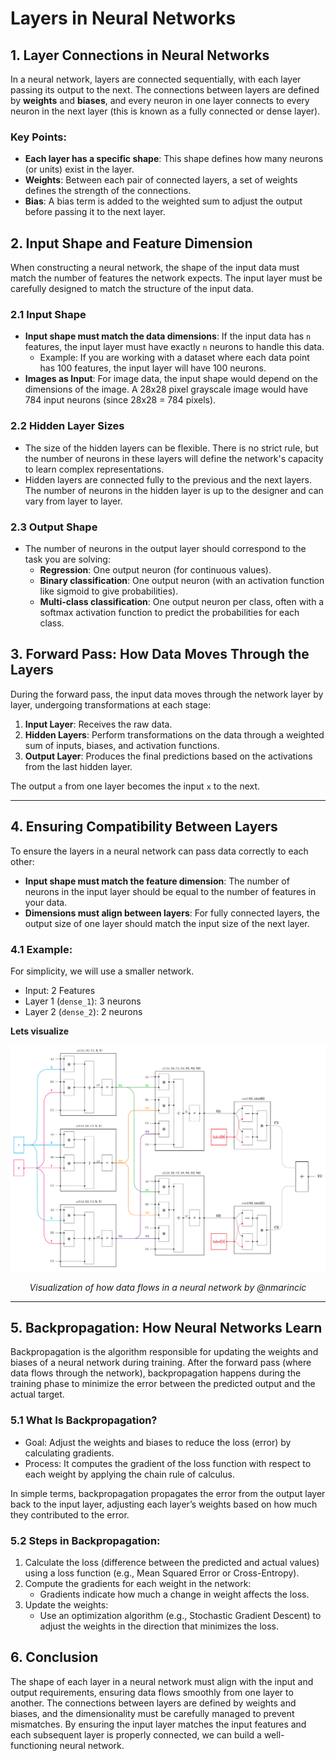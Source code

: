 # Layers in Neural Networks

## 1. Layer Connections in Neural Networks

In a neural network, layers are connected sequentially, with each layer passing its output to the next. The connections between layers are defined by **weights** and **biases**, and every neuron in one layer connects to every neuron in the next layer (this is known as a fully connected or dense layer).

### Key Points:

- **Each layer has a specific shape**: This shape defines how many neurons (or units) exist in the layer.
- **Weights**: Between each pair of connected layers, a set of weights defines the strength of the connections.
- **Bias**: A bias term is added to the weighted sum to adjust the output before passing it to the next layer.

## 2. Input Shape and Feature Dimension

When constructing a neural network, the shape of the input data must match the number of features the network expects. The input layer must be carefully designed to match the structure of the input data.

### 2.1 Input Shape

- **Input shape must match the data dimensions**: If the input data has `n` features, the input layer must have exactly `n` neurons to handle this data.
  - Example: If you are working with a dataset where each data point has 100 features, the input layer will have 100 neurons.
- **Images as Input**: For image data, the input shape would depend on the dimensions of the image. A 28x28 pixel grayscale image would have 784 input neurons (since 28x28 = 784 pixels).

### 2.2 Hidden Layer Sizes

- The size of the hidden layers can be flexible. There is no strict rule, but the number of neurons in these layers will define the network's capacity to learn complex representations.
- Hidden layers are connected fully to the previous and the next layers. The number of neurons in the hidden layer is up to the designer and can vary from layer to layer.

### 2.3 Output Shape

- The number of neurons in the output layer should correspond to the task you are solving:
  - **Regression**: One output neuron (for continuous values).
  - **Binary classification**: One output neuron (with an activation function like sigmoid to give probabilities).
  - **Multi-class classification**: One output neuron per class, often with a softmax activation function to predict the probabilities for each class.

## 3. Forward Pass: How Data Moves Through the Layers

During the forward pass, the input data moves through the network layer by layer, undergoing transformations at each stage:

1. **Input Layer**: Receives the raw data.
2. **Hidden Layers**: Perform transformations on the data through a weighted sum of inputs, biases, and activation functions.
3. **Output Layer**: Produces the final predictions based on the activations from the last hidden layer.

The output `a` from one layer becomes the input `x` to the next.

---

## 4. Ensuring Compatibility Between Layers

To ensure the layers in a neural network can pass data correctly to each other:

- **Input shape must match the feature dimension**: The number of neurons in the input layer should be equal to the number of features in your data.
- **Dimensions must align between layers**: For fully connected layers, the output size of one layer should match the input size of the next layer.

### 4.1 Example:

For simplicity, we will use a smaller network.

- Input: 2 Features
- Layer 1 (`dense_1`): 3 neurons
- Layer 2 (`dense_2`): 2 neurons

**Lets visualize**

<p align="center" style="background-color:white;">
  <img src="./_attachments/neural_network_representation.png" alt="neural_network_representation" />
</p>

<div align="center">
  <em>Visualization of how data flows in a neural network by @nmarincic</em>
</div>

---

## 5. Backpropagation: How Neural Networks Learn

Backpropagation is the algorithm responsible for updating the weights and biases of a neural network during training. After the forward pass (where data flows through the network), backpropagation happens during the training phase to minimize the error between the predicted output and the actual target.

### 5.1 What Is Backpropagation?

- Goal: Adjust the weights and biases to reduce the loss (error) by calculating gradients.
- Process: It computes the gradient of the loss function with respect to each weight by applying the chain rule of calculus.

In simple terms, backpropagation propagates the error from the output layer back to the input layer, adjusting each layer’s weights based on how much they contributed to the error.

### 5.2 Steps in Backpropagation:

1. Calculate the loss (difference between the predicted and actual values) using a loss function (e.g., Mean Squared Error or Cross-Entropy).
2. Compute the gradients for each weight in the network:
   - Gradients indicate how much a change in weight affects the loss.
3. Update the weights:
   - Use an optimization algorithm (e.g., Stochastic Gradient Descent) to adjust the weights in the direction that minimizes the loss.

## 6. Conclusion

The shape of each layer in a neural network must align with the input and output requirements, ensuring data flows smoothly from one layer to another. The connections between layers are defined by weights and biases, and the dimensionality must be carefully managed to prevent mismatches. By ensuring the input layer matches the input features and each subsequent layer is properly connected, we can build a well-functioning neural network.

```

```
